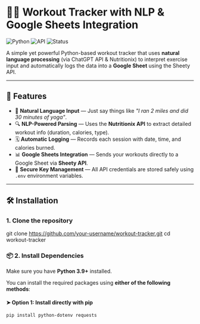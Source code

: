 # 🏋️‍♂️ Workout Tracker with NLP & Google Sheets Integration

![Python](https://img.shields.io/badge/Python-3.9+-blue.svg)
![API](https://img.shields.io/badge/API-Nutritionix%20%7C%20ChatGPT%20%7C%20Google%20Sheets-orange.svg)
![Status](https://img.shields.io/badge/status-Active-brightgreen)

A simple yet powerful Python-based workout tracker that uses **natural language processing** (via ChatGPT API & Nutritionix) to interpret exercise input and automatically logs the data into a **Google Sheet** using the Sheety API.

---
## 🚀 Features

- 🧠 **Natural Language Input** — Just say things like *"I ran 2 miles and did 30 minutes of yoga"*.
- 🔍 **NLP-Powered Parsing** — Uses the **Nutritionix API** to extract detailed workout info (duration, calories, type).
- 🗓️ **Automatic Logging** — Records each session with date, time, and calories burned.
- 📊 **Google Sheets Integration** — Sends your workouts directly to a Google Sheet via **Sheety API**.
- 🔐 **Secure Key Management** — All API credentials are stored safely using `.env` environment variables.

---

## 🛠️ Installation

### 1. Clone the repository
git clone https://github.com/your-username/workout-tracker.git
cd workout-tracker

### 📦 2. Install Dependencies

Make sure you have **Python 3.9+** installed.

You can install the required packages using **either of the following methods**:

#### ➤ Option 1: Install directly with pip

```bash
pip install python-dotenv requests
